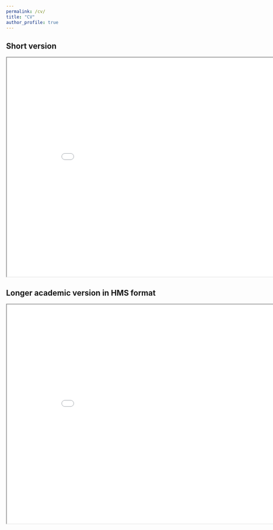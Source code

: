 ```yaml
---
permalink: /cv/
title: "CV"
author_profile: true
---
```


## Short version
<iframe src="/files/cv.pdf" height="600" width="900"></iframe>

## Longer academic version in HMS format
<iframe src="/files/cv_long.pdf" height="600" width="900"></iframe>